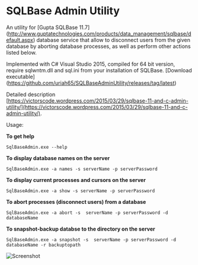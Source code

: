 # SQLBase Admin Utility

An utility for [Gupta SQLBase 11.7] (http://www.guptatechnologies.com/products/data_management/sqlbase/default.aspx) database service that allow to disconnect users from the given database by aborting database processes, as well as perform other actions listed below.

Implemented with C# Visual Studio 2015, compiled for 64 bit version, require sqlwntm.dll and sql.ini from your installation of SQLBase. [Download executable] (https://github.com/uriah65/SQLBaseAdminUtility/releases/tag/latest)

Detailed description [https://victorscode.wordpress.com/2015/03/29/sqlbase-11-and-c-admin-utility/](https://victorscode.wordpress.com/2015/03/29/sqlbase-11-and-c-admin-utility/).

Usage:

**To get help**
```
SqlBaseAdmin.exe --help
```
**To display database names on the server**
```
SqlBaseAdmin.exe -a names -s serverName -p serverPassword
```
**To display current processes and cursors on the server**
```
SqlBaseAdmin.exe -a show -s serverName -p serverPassword
```
**To abort processes (disconnect users) from a database**
```
SqlBaseAdmin.exe -a abort -s  serverName -p serverPassword -d databaseName
```
**To snapshot-backup databse to the directory on the server**
```
SqlBaseAdmin.exe -a snapshot -s  serverName -p serverPassword -d databaseName -r backuptopath
```
![Screenshot](https://victorscode.files.wordpress.com/2015/03/abortsnapshot1.png "Screen shot")
